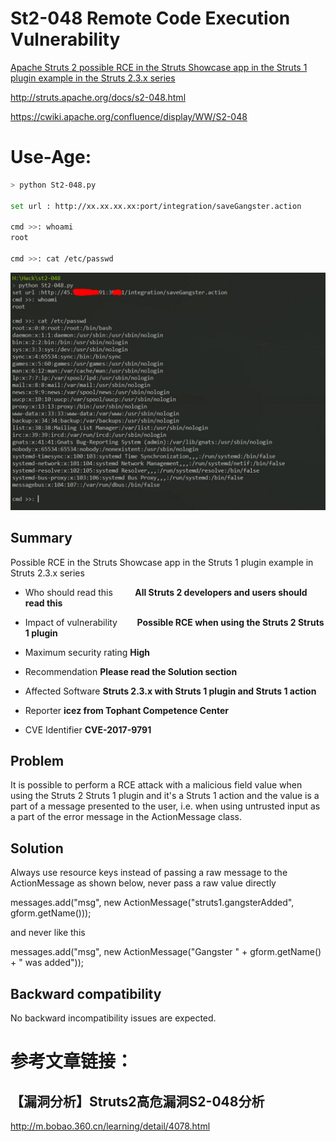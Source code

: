 # St2-048 Remote Code Execution Vulnerability
[Apache Struts 2  possible RCE in the Struts Showcase app in the Struts 1 plugin example in the Struts 2.3.x series](https://cwiki.apache.org/confluence/display/WW/S2-048)

http://struts.apache.org/docs/s2-048.html 

https://cwiki.apache.org/confluence/display/WW/S2-048

# Use-Age:

```bash
> python St2-048.py

set url : http://xx.xx.xx.xx:port/integration/saveGangster.action

cmd >>: whoami
root

cmd >>: cat /etc/passwd
```
![](/use-age.jpg)

##  Summary
Possible RCE in the Struts Showcase app in the Struts 1 plugin example in Struts 2.3.x series


- Who should read this	          **All Struts 2 developers and users should read this**

- Impact of vulnerability	        **Possible RCE when using the Struts 2 Struts 1 plugin**

- Maximum security rating       	**High**

- Recommendation	                **Please read the Solution section**

- Affected Software	              **Struts 2.3.x with Struts 1 plugin and Struts 1 action**

- Reporter	                      **icez <ic3z at qq dot com> from Tophant Competence Center**

- CVE Identifier	                **CVE-2017-9791**


##  Problem

It is possible to perform a RCE attack with a malicious field value when using the Struts 2 Struts 1 plugin and it's a Struts 1 action and the value is a part of a message presented to the user, i.e. when using untrusted input as a part of the error message in the ActionMessage class.

##  Solution

Always use resource keys instead of passing a raw message to the ActionMessage as shown below, never pass a raw value directly

  messages.add("msg", new ActionMessage("struts1.gangsterAdded", gform.getName()));

and never like this

  messages.add("msg", new ActionMessage("Gangster " + gform.getName() + " was added"));

##  Backward compatibility

No backward incompatibility issues are expected.

# 参考文章链接：
## 【漏洞分析】Struts2高危漏洞S2-048分析
http://m.bobao.360.cn/learning/detail/4078.html
